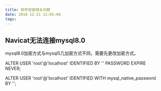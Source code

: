 ```yaml
---
title: 软件安装相关问题
date: 2018-12-21 12:05:04
tags:
---
```


## Navicat无法连接mysql8.0

mysql8.0加密方式与mysql5几加密方式不同，需要先更改加密方式。


ALTER USER 'root'@'localhost' IDENTIFIED BY '' PASSWORD EXPIRE NEVER;


ALTER USER 'root'@'localhost' IDENTIFIED WITH mysql_native_password BY '';